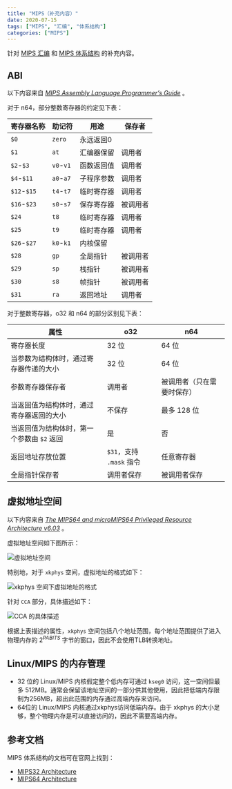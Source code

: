 ```yaml
---
title: "MIPS（补充内容）"
date: 2020-07-15
tags: ["MIPS", "汇编", "体系结构"]
categories: ["MIPS"]
---
```


针对 [MIPS 汇编](/posts/mips/mips_assembly) 和 [MIPS 体系结构](/posts/mips/see_mips_run) 的补充内容。

<!--more-->

## ABI

以下内容来自 *[MIPS Assembly Language Programmer’s Guide](https://courses.cs.washington.edu/courses/cse410/05sp/misc/MIPS-ASM-007-2418-006.pdf)* 。

对于 n64，部分整数寄存器的约定见下表：

| 寄存器名称 | 助记符 | 用途 | 保存者 |
| --- | --- | --- | --- |
| `$0`  | `zero` | 永远返回0 |  |
| `$1` | `at` | 汇编器保留 | 调用者 |
| `$2`-`$3` | `v0`-`v1` | 函数返回值 | 调用者 |
| `$4`-`$11` | `a0`-`a7` | 子程序参数 | 调用者 |
| `$12`-`$15` | `t4`-`t7` | 临时寄存器 | 调用者 |
| `$16`-`$23` | `s0`-`s7` | 保存寄存器 | 被调用者 |
| `$24` | `t8` | 临时寄存器 | 调用者 |
| `$25` | `t9` | 临时寄存器 | 调用者 |
| `$26`-`$27` | `k0`-`k1` | 内核保留 |
| `$28` | `gp` | 全局指针 | 被调用者 |
| `$29` | `sp` | 栈指针 | 被调用者 |
| `$30` | `s8` | 帧指针 | 被调用者 |
| `$31` | `ra` | 返回地址 | 调用者 |

对于整数寄存器，o32 和 n64 的部分区别见下表：

| 属性 | o32 | n64 |
| --- | --- | --- |
| 寄存器长度 | 32 位 | 64 位 |
| 当参数为结构体时，通过寄存器传递的大小 | 32 位 | 64 位 |
| 参数寄存器保存者 | 调用者 | 被调用者（只在需要时保存） |
| 当返回值为结构体时，通过寄存器返回的大小 | 不保存 | 最多 128 位 |
| 当返回值为结构体时，第一个参数由 `$2` 返回 | 是 | 否 |
| 返回地址存放位置 | `$31`，支持 `.mask` 指令 | 任意寄存器 |
| 全局指针保存者 | 调用者保存 | 被调用者保存 |

## 虚拟地址空间

以下内容来自 *[The MIPS64 and microMIPS64 Privileged Resource Architecture v6.03](https://s3-eu-west-1.amazonaws.com/downloads-mips/documents/MD00091-2B-MIPS64PRA-AFP-06.03.pdf)* 。

虚拟地址空间如下图所示：

![虚拟地址空间](/images/mips/virtual_address_space.png)

特别地，对于 `xkphys` 空间，虚拟地址的格式如下：

![`xkphys` 空间下虚拟地址的格式](/images/mips/address_interpretation.png)

针对 `CCA` 部分，具体描述如下：

![`CCA` 的具体描述](/images/mips/cacheabillity_and_coherency.png)

根据上表描述的属性，`xkphys` 空间包括八个地址范围，每个地址范围提供了进入物理内存的 $2^{PABITS}$ 字节的窗口，因此不会使用TLB转换地址。

## Linux/MIPS 的内存管理

- 32 位的 Linux/MIPS 内核假定整个低内存可通过 `kseg0` 访问，这一空间但最多 512MB。通常会保留该地址空间的一部分供其他使用，因此把低端内存限制为256MB，超出此范围的内存通过高端内存来访问。
- 64位的 Linux/MIPS 内核通过xkphys访问低端内存。由于 xkphys 的大小足够，整个物理内存是可以直接访问的，因此不需要高端内存。

## 参考文档

MIPS 体系结构的文档可在官网上找到：

- [MIPS32 Architecture](https://www.mips.com/products/architectures/mips32-2/)
- [MIPS64 Architecture](https://www.mips.com/products/architectures/mips64/)
